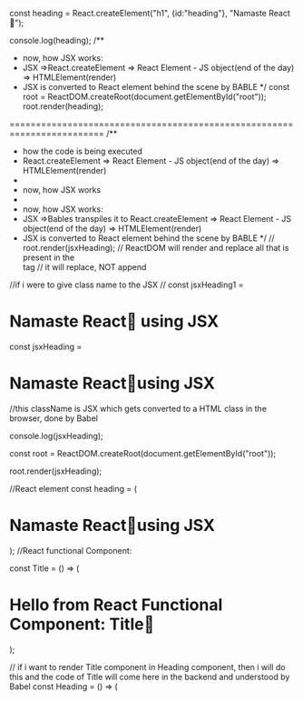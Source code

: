 const heading = React.createElement("h1", {id:"heading"}, "Namaste React🚀");

console.log(heading);
/\*\*

- now, how JSX works:
- JSX =>React.createElement => React Element - JS object(end of the day) => HTMLElement(render)
- JSX is converted to React element behind the scene by BABLE
  \*/
  const root = ReactDOM.createRoot(document.getElementById("root"));
  root.render(heading);

========================================================================
/\*\*

- how the code is being executed
- React.createElement => React Element - JS object(end of the day) => HTMLElement(render)
-
- now, how JSX works
-
- now, how JSX works:
- JSX =>Bables transpiles it to React.createElement => React Element - JS object(end of the day) => HTMLElement(render)
- JSX is converted to React element behind the scene by BABLE
  \*/
  // root.render(jsxHeading);
  // ReactDOM will render and replace all that is present in the <div> tag
  // it will replace, NOT append

//if i were to give class name to the JSX
// const jsxHeading1 = <h1 className="head">Namaste React🚀 using JSX</h1>

const jsxHeading = <h1 className = "heading">Namaste React🚀using JSX</h1>
//this className is JSX which gets converted to a HTML class in the browser, done by Babel

console.log(jsxHeading);

const root = ReactDOM.createRoot(document.getElementById("root"));

root.render(jsxHeading);

//React element
const heading = (
<h1 className="head">
Namaste React🚀using JSX
</h1>
);
//React functional Component:

const Title = () => (
<div id = "container">
<h1 className="head"> Hello from React Functional Component: Title🚀</h1>
</div>
);

// if i want to render Title component in Heading component, then i will do this and the code of Title will come here in the backend and understood by Babel
const Heading = () => (
<div id = "container">
<Title/>  
 <h1 className="head"> Hello from React Functional Component: Heading🚀</h1>
</div>
);
//above is called Component Composition: composing two component together like above example
const root = ReactDOM.createRoot(document.getElementById("root"));

root.render(<Heading />);

//React Component: Everything is a component in react:
/\*\*

- two types of component
- class based : old way
- functional based : new way
-
- (a) Functional Component:
- const Heading = ()=> (
- return <h1 className = "head"> Hello from React Functional Component</h1>
- );
-
- We can also created Nested Functional Component:
- const Heading = () =>(
- <div id = "container">
-      <h1 className = "head"> Hello from Nested  React Functional Component</h1>
- </div>
- );
-
- to render functional component : root.render(<Heading/>);
-
-
- \*/

==========================================================
Eipsode 4:

Hard coding the values :

const ResturantCard = () =>{
return (
<div className="res-card">
<img className = "res-logo" alt = "res-logo" src = "https://encrypted-tbn0.gstatic.com/images?q=tbn:ANd9GcSDcCU2eMgh5ybB55I_hLeYiNQ8yuC9_lbSGdH3jtCCPg9S4nIJJZOFTn-2CfXIc3f8Big&usqp=CAU" />
<h3 className="res-name1">Meghna Foods</h3>
<h4 className="cuisine">Biryani, North India, Thai</h4>
<h4 className="rating">4.4 ⭐</h4>
<h4 className="del-time"> ETA : 40 - 45 mins</h4>

        </div>
    )

}
------------------------------------------------------------------------------------------------
<h3 className="res-name1">{resData.info.name}</h3>
      <h4 className="cuisine">{resData.info.cuisines.join(", ")}</h4>
      <h4 className="costForTwo">{resData.info.costForTwo} for Two</h4>
      <h4 className="rating">{resData.info.avgRating} ⭐</h4>
      <h4 className="del-time">{resData.info.sla.slaString}</h4>

writing above this as :

const {
cloudinaryImageId,
name,
cuisines,
costForTwo,
avgRating,
slaString,
} = resData?.data;
<!-- the above is called destructuring our data -->
    <h3 className="res-name1">{name}</h3>
    <h4 className="cuisine">{cuisines.join(", ")}</h4>
    <h4 className="costForTwo">{costForTwo} for Two</h4>
    <h4 className="rating">{avgRating} ⭐</h4>
    <h4 className="del-time">{sla.slaString}</h4>

------------------------------------------------------------------------------------------------
        {/* <ResturantCard resData = {resList[0]}/> 
        <ResturantCard resData = {resList[1]}/> 
        <ResturantCard resData = {resList[2]}/> 
        <ResturantCard resData = {resList[3]}/> 
        <ResturantCard resData = {resList[4]}/> 
        <ResturantCard resData = {resList[5]}/> 
        <ResturantCard resData = {resList[6]}/> 
        <ResturantCard resData = {resList[7]}/>  */}

        is equivalent to 

        {
            resList.map(resturant => <ResturantCard resData = {resturant}/>)
        }

------------------------------------------------------------------------------------------------
warning:

App.js:894 Warning: Each child in a list should have a unique "key" prop.

to fix this, there is a key in the react component

    <ResturantCard key = {resturant.info.id} resData = {resturant}/>)

=> e have addded this : key = {resturant.info.id} 

   => Unique Key property: It means each of the item in resList has to be uniquley represented.
   so always add key to MAP 0
   

   why we need keys in Map?

------------------------------------------------------------------------------------------------
Episode 5: 

  //normal JS Variable:
  let listOfResturant1 = [];
  //State Variable:
  let [listOfResturant1] = useSate([]);
